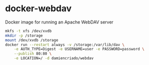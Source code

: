 # docker-webdav
Docker image for running an Apache WebDAV server

```sh
mkfs -t xfs /dev/xvdb
mkdir -p /storage
mount /dev/xvdb /storage
docker run --restart always -v /storage:/var/lib/dav \
    -e AUTH_TYPE=Digest -e USERNAME=user -e PASSWORD=password \
    --publish 80:80 \
    -e LOCATION=/ -d damiencriado/webdav
```

